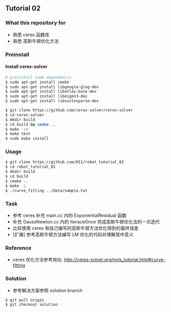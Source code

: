 ## Tutorial 02
### What this repository for
* 熟悉 ceres 函数库
* 熟悉 高斯牛顿优化方法

### Preinstall

#### Install ceres-solver

```bash
# preinstall some dependencis
$ sudo apt-get install cmake
$ sudo apt-get install libgoogle-glog-dev
$ sudo apt-get install libatlas-base-dev
$ sudo apt-get install libeigen3-dev
$ sudo apt-get install libsuitesparse-dev

$ git clone https://github.com/ceres-solver/ceres-solver
$ cd ceres-solver
$ mkdir build
$ cd build && cmake ..
$ make -j4
$ make test
$ sudo make install
```

### Usage

```bash
$ git clone https://github.com/b51/robot_tutorial_02
$ cd robot_tutorial_01
$ mkdir build
$ cd build
$ cmake ..
$ make -j
$ ./curve_fitting ../data/sample.txt
```

### Task
* 参考 ceres 补充 main.cc 内的 ExponentialResidual 函数
* 补充 GaussNewton.cc 内的 IteraceOnce 完成高斯牛顿优化法的一次迭代
* 比较使用 ceres 和自己编写的高斯牛顿方法优化得到的最终误差
* [扩展] 参考高斯牛顿方法编写 LM 优化的代码并理解其中意义

### Reference
* ceres 优化方法参考地址: http://ceres-solver.org/nnls_tutorial.html#curve-fitting

### Solution
* 参考解决方案参照 solution branch

```bash
$ git pull origin
$ git checkout solution
```
